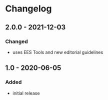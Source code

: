 # Changelog

## 2.0.0 - 2021-12-03

### Changed

- uses EES Tools and new editorial guidelines


## 1.0 - 2020-06-05

### Added

- initial release

